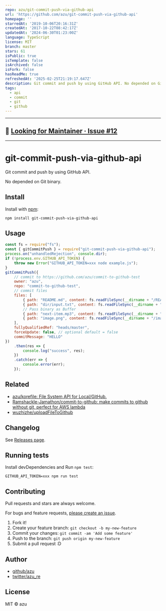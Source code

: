 ```yaml
---
repo: azu/git-commit-push-via-github-api
url: 'https://github.com/azu/git-commit-push-via-github-api'
homepage: ''
starredAt: '2019-10-06T20:16:31Z'
createdAt: '2017-10-22T08:42:17Z'
updatedAt: '2024-06-30T01:23:00Z'
language: TypeScript
license: MIT
branch: master
stars: 61
isPublic: true
isTemplate: false
isArchived: false
isFork: false
hasReadMe: true
refreshedAt: '2025-02-25T21:19:17.647Z'
description: Git commit and push by using GitHub API. No depended on Git binary.
tags:
  - api
  - commit
  - git
  - github
---
```


---

## :memo: [Looking for Maintainer · Issue #12](https://github.com/azu/git-commit-push-via-github-api/issues/12)

---

# git-commit-push-via-github-api

Git commit and push by using GitHub API.
 
No depended on Git binary.

## Install

Install with [npm](https://www.npmjs.com/):

    npm install git-commit-push-via-github-api

## Usage

```js
const fs = require("fs");
const { gitCommitPush } = require("git-commit-push-via-github-api");
process.on("unhandledRejection", console.dir);
if (!process.env.GITHUB_API_TOKEN) {
    throw new Error("GITHUB_API_TOKEN=xxx node example.js");
}
gitCommitPush({
    // commit to https://github.com/azu/commit-to-github-test
    owner: "azu",
    repo: "commit-to-github-test",
    // commit files
    files: [
        { path: "README.md", content: fs.readFileSync(__dirname + "/README.md", "utf-8") },
        { path: "dir/input.txt", content: fs.readFileSync(__dirname + "/dir/input.txt", "utf-8") },
        // Pass binary as Buffer
        { path: "next-item.mp3", content: fs.readFileSync(__dirname + "/next-item.mp3") },
        { path: "image.png", content: fs.readFileSync(__dirname + "/image.png") }
    ],
    fullyQualifiedRef: "heads/master",
    forceUpdate: false, // optional default = false
    commitMessage: "HELLO"
})
    .then(res => {
        console.log("success", res);
    })
    .catch(err => {
        console.error(err);
    });
```


## Related 

- [azu/korefile: File System API for Local/GitHub.](https://github.com/azu/korefile)
- [Ramshackle-Jamathon/commit-to-github: make commits to github without git, perfect for AWS lambda](https://github.com/Ramshackle-Jamathon/commit-to-github)
- [wuzhizhe/uploadFileToGithub](https://github.com/wuzhizhe/uploadFileToGithub)

## Changelog

See [Releases page](https://github.com/azu/git-commit-push-via-github-api/releases).


## Running tests

Install devDependencies and Run `npm test`:

    GITHUB_API_TOKEN=xxx npm run test

## Contributing

Pull requests and stars are always welcome.

For bugs and feature requests, [please create an issue](https://github.com/azu/git-commit-push-via-github-api/issues).

1. Fork it!
2. Create your feature branch: `git checkout -b my-new-feature`
3. Commit your changes: `git commit -am 'Add some feature'`
4. Push to the branch: `git push origin my-new-feature`
5. Submit a pull request :D

## Author

- [github/azu](https://github.com/azu)
- [twitter/azu_re](https://twitter.com/azu_re)

## License

MIT © azu
